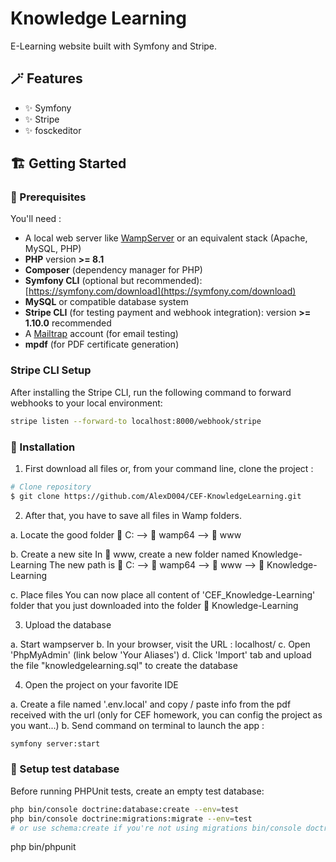 # Knowledge Learning

E-Learning website built with Symfony and Stripe.

## :magic_wand: Features

- :sparkles: Symfony
- :sparkles: Stripe
- :sparkles: fosckeditor

## :building_construction: Getting Started

### :page_facing_up: Prerequisites

You'll need :
- A local web server like [WampServer](https://wampserver.aviatechno.net/) or an equivalent stack (Apache, MySQL, PHP)
- **PHP** version **>= 8.1**
- **Composer** (dependency manager for PHP)
- **Symfony CLI** (optional but recommended): [https://symfony.com/download](https://symfony.com/download)
- **MySQL** or compatible database system
- **Stripe CLI** (for testing payment and webhook integration): version **>= 1.10.0** recommended
- A [Mailtrap](https://mailtrap.io/) account (for email testing)
- **mpdf** (for PDF certificate generation)

### Stripe CLI Setup

After installing the Stripe CLI, run the following command to forward webhooks to your local environment:

```sh
stripe listen --forward-to localhost:8000/webhook/stripe
```

### :hammer: Installation

1. First download all files or, from your command line,  clone the project :

```sh
# Clone repository
$ git clone https://github.com/AlexD004/CEF-KnowledgeLearning.git
```

2. After that, you have to save all files in Wamp folders.

a. Locate the good folder
📂 C: --> 📂 wamp64 --> 📂 www 

b. Create a new site
In 📂 www, create a new folder named Knowledge-Learning
The new path is 📂 C: --> 📂 wamp64 --> 📂 www --> 📂 Knowledge-Learning

c. Place files
You can now place all content of 'CEF_Knowledge-Learning' folder that you just downloaded into the folder 📂 Knowledge-Learning

3. Upload the database

a. Start wampserver
b. In your browser, visit the URL : localhost/
c. Open 'PhpMyAdmin' (link below 'Your Aliases')
d. Click 'Import' tab and upload the file "knowledgelearning.sql" to create the database

4. Open the project on your favorite IDE

a. Create a file named '.env.local' and copy / paste info from the pdf received with the url (only for CEF homework, you can config the project as you want...)
b. Send command on terminal  to launch the app :
```sh
symfony server:start
```

### :test_tube: Setup test database

Before running PHPUnit tests, create an empty test database:

```sh
php bin/console doctrine:database:create --env=test
php bin/console doctrine:migrations:migrate --env=test
# or use schema:create if you're not using migrations bin/console doctrine:migrations:migrate --env=test
```

php bin/phpunit
